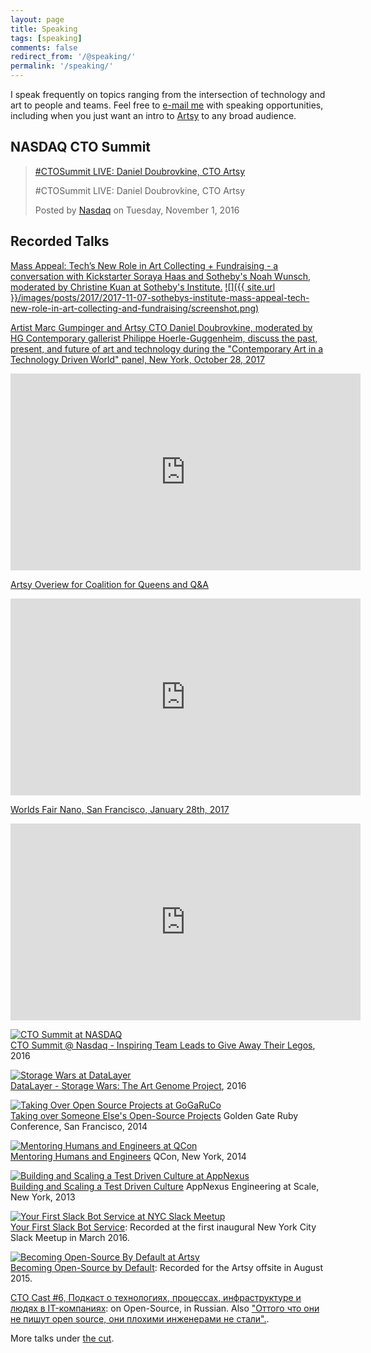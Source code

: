 ```yaml
---
layout: page
title: Speaking
tags: [speaking]
comments: false
redirect_from: '/@speaking/'
permalink: '/speaking/'
---
```


I speak frequently on topics ranging from the intersection of technology and art to people and teams. Feel free to [e-mail me](mailto:dblock@dblock.org) with speaking opportunities, including when you just want an intro to [Artsy](https://www.artsy.net) to any broad audience.

## NASDAQ CTO Summit

<div markdown="0">
<div id="fb-root"></div>
<script>(function(d, s, id) {
var js, fjs = d.getElementsByTagName(s)[0];
if (d.getElementById(id)) return;
js = d.createElement(s); js.id = id;
js.src = "//connect.facebook.net/en_US/sdk.js#xfbml=1&version=v2.8";
fjs.parentNode.insertBefore(js, fjs);
}(document, 'script', 'facebook-jssdk'));</script>
<div class="fb-video" data-href="https://www.facebook.com/NASDAQ/videos/10154582987442429/" data-width="640" data-show-text="false">
<blockquote cite="https://www.facebook.com/NASDAQ/videos/10154582987442429/" class="fb-xfbml-parse-ignore">
<a href="https://www.facebook.com/NASDAQ/videos/10154582987442429/">#CTOSummit LIVE: Daniel Doubrovkine, CTO Artsy</a>
<p>#CTOSummit LIVE: Daniel Doubrovkine, CTO Artsy</p>Posted by <a href="https://www.facebook.com/NASDAQ/">Nasdaq</a> on Tuesday, November 1, 2016
</blockquote>
</div></div>

## Recorded Talks

<a href='https://www.facebook.com/SothebysInstituteofArt/videos/10155213430804072/'>Mass Appeal: Tech’s New Role in Art Collecting + Fundraising - a conversation with Kickstarter Soraya Haas and Sotheby's Noah Wunsch, moderated by Christine Kuan at Sotheby's Institute.</a>
<a href='https://www.facebook.com/SothebysInstituteofArt/videos/10155213430804072/'>![]({{ site.url }}/images/posts/2017/2017-11-07-sothebys-institute-mass-appeal-tech-new-role-in-art-collecting-and-fundraising/screenshot.png)</a>

<a href="https://www.youtube.com/watch?feature=youtu.be&v=lS9KehRHrho">Artist Marc Gumpinger and Artsy CTO Daniel Doubrovkine, moderated by HG Contemporary gallerist Philippe Hoerle-Guggenheim, discuss the past, present, and future of art and technology during the "Contemporary Art in a Technology Driven World" panel, New York, October 28, 2017</a>
<iframe width="560" height="315" src="https://www.youtube.com/embed/lS9KehRHrho" frameborder="0" allowfullscreen></iframe><br>

<a href="https://www.youtube.com/watch?v=leiKlKXRvuk">Artsy Overiew for Coalition for Queens and Q&A</a>
<iframe width="560" height="315" src="https://www.youtube.com/embed/leiKlKXRvuk" frameborder="0" allowfullscreen></iframe><br>

<a href="https://www.youtube.com/watch?v=CEkJLhA1R0w&feature=youtu.be">Worlds Fair Nano, San Francisco, January 28th, 2017</a>
<iframe width="560" height="315" src="https://www.youtube.com/embed/CEkJLhA1R0w?ecver=1" frameborder="0" allowfullscreen></iframe><br>

<a href="https://pbell.wistia.com/medias/xo6uw6v4fm"><img alt="CTO Summit at NASDAQ" src="/images/about/cto-summit-nasdaq.png"></a><br>
[CTO Summit @ Nasdaq - Inspiring Team Leads to Give Away Their Legos](https://pbell.wistia.com/medias/xo6uw6v4fm), 2016

<a href="https://www.youtube.com/watch?v=F-uGrsPGKIs&list=PLcENCb4ZF_mzk-jqgEFTBXRTU9zhD471J&index=4"><img alt="Storage Wars at DataLayer" src="/images/about/storage-wars.png"></a><br>
[DataLayer - Storage Wars: The Art Genome Project](https://www.youtube.com/watch?v=F-uGrsPGKIs), 2016

<a href="http://confreaks.com/videos/4166-gogaruco2014-talking-over-someone-else-s-open-source-projects"><img alt="Taking Over Open Source Projects at GoGaRuCo" src="/images/about/taking-over-someone-elses-open-source-project.png"></a><br>
[Taking over Someone Else's Open-Source Projects](http://confreaks.com/videos/4166-gogaruco2014-talking-over-someone-else-s-open-source-projects)
Golden Gate Ruby Conference, San Francisco, 2014

<a href="http://www.infoq.com/presentations/mentoring-cto-club-ny"><img alt="Mentoring Humans and Engineers at QCon" src="/images/about/mentoring-humans-and-engineers.png"></a><br>
[Mentoring Humans and Engineers](http://www.infoq.com/presentations/mentoring-cto-club-ny)
QCon, New York, 2014

<a href="https://www.youtube.com/watch?v=QvHf94hxzRc"><img alt="Building and Scaling a Test Driven Culture at AppNexus" src="/images/about/building-and-scaling-a-test-driven-culture.png"></a><br>
[Building and Scaling a Test Driven Culture](https://www.youtube.com/watch?v=QvHf94hxzRc)
AppNexus Engineering at Scale, New York, 2013

<a href="https://vimeo.com/158686783"><img alt="Your First Slack Bot Service at NYC Slack Meetup" src="/images/about/your-first-slack-bot-service.png"></a><br>
[Your First Slack Bot Service](https://vimeo.com/158686783): Recorded at the first inaugural New York City Slack Meetup in March 2016.

<a href="https://vimeo.com/136554627"><img alt="Becoming Open-Source By Default at Artsy" src="/images/about/becoming-open-source-by-default.png"></a><br>
[Becoming Open-Source by Default](https://vimeo.com/136554627): Recorded for the Artsy offsite in August 2015.

[CTO Cast #6, Подкаст о технологиях, процессах, инфраструктуре и людях в IT-компаниях](http://ctocast.com/2015/01/25/ctocast-6-daniel-doubrovkine-artsy-net-open-source-cheerleader/): on Open-Source, in Russian. Also ["Оттого что они не пишут open source, они плохими инженерами не стали".](http://habrahabr.ru/company/caspowa/blog/255585/).

More talks under [the cut](/tags/speaking/).
